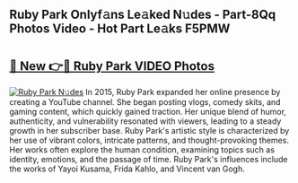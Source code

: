 ## Ruby Park Onlyf𝚊ns Le𝚊ked N𝚞des - Part-8Qq Photos Video - Hot Part Le𝚊ks F5PMW

# <h2><a href="http://ac13284.deff.icu/?id=Ruby+Park">🔗 New 👉🔴 Ruby Park VIDEO Photos</a></h2>

[![Ruby Park N𝚞des](https://i.imgur.com/rIISA9y.gif)](http://ac13284.deff.icu/?id=Ruby+Park)
In 2015, Ruby Park expanded her online presence by creating a YouTube channel. She began posting vlogs, comedy skits, and gaming content, which quickly gained traction. Her unique blend of humor, authenticity, and vulnerability resonated with viewers, leading to a steady growth in her subscriber base. Ruby Park's artistic style is characterized by her use of vibrant colors, intricate patterns, and thought-provoking themes. Her works often explore the human condition, examining topics such as identity, emotions, and the passage of time. Ruby Park's influences include the works of Yayoi Kusama, Frida Kahlo, and Vincent van Gogh.
